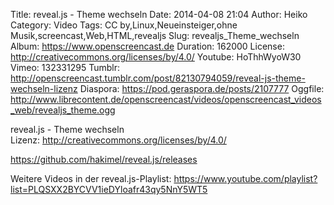 Title: reveal.js - Theme wechseln
Date: 2014-04-08 21:04
Author: Heiko
Category: Video
Tags: CC by,Linux,Neueinsteiger,ohne Musik,screencast,Web,HTML,revealjs
Slug: revealjs_Theme_wechseln
Album: https://www.openscreencast.de
Duration: 162000
License: http://creativecommons.org/licenses/by/4.0/
Youtube: HoThhWyoW30
Vimeo: 132331295
Tumblr: http://openscreencast.tumblr.com/post/82130794059/reveal-js-theme-wechseln-lizenz
Diaspora: https://pod.geraspora.de/posts/2107777
Oggfile: http://www.librecontent.de/openscreencast/videos/openscreencast_videos_web/revealjs_theme.ogg

reveal.js - Theme wechseln  
Lizenz: <http://creativecommons.org/licenses/by/4.0/>  
  
<https://github.com/hakimel/reveal.js/releases>  
  
Weitere Videos in der reveal.js-Playlist:
<https://www.youtube.com/playlist?list=PLQSXX2BYCVV1ieDYloafr43qy5NnY5WT5>  
  

